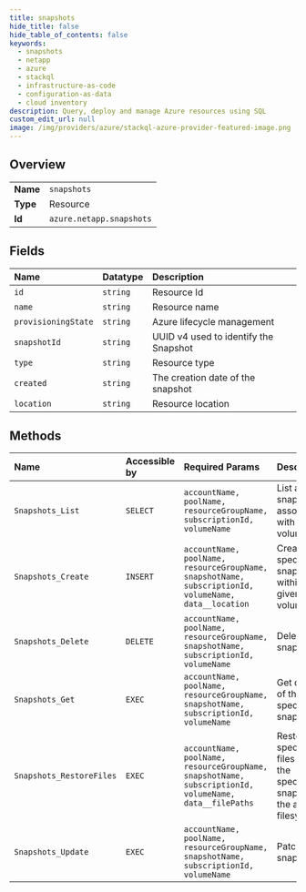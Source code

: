 ```yaml
---
title: snapshots
hide_title: false
hide_table_of_contents: false
keywords:
  - snapshots
  - netapp
  - azure    
  - stackql
  - infrastructure-as-code
  - configuration-as-data
  - cloud inventory
description: Query, deploy and manage Azure resources using SQL
custom_edit_url: null
image: /img/providers/azure/stackql-azure-provider-featured-image.png
---
```

  
    

## Overview
<table><tbody>
<tr><td><b>Name</b></td><td><code>snapshots</code></td></tr>
<tr><td><b>Type</b></td><td>Resource</td></tr>
<tr><td><b>Id</b></td><td><code>azure.netapp.snapshots</code></td></tr>
</tbody></table>

## Fields
| Name | Datatype | Description |
|:-----|:---------|:------------|
| `id` | `string` | Resource Id |
| `name` | `string` | Resource name |
| `provisioningState` | `string` | Azure lifecycle management |
| `snapshotId` | `string` | UUID v4 used to identify the Snapshot |
| `type` | `string` | Resource type |
| `created` | `string` | The creation date of the snapshot |
| `location` | `string` | Resource location |
## Methods
| Name | Accessible by | Required Params | Description |
|:-----|:--------------|:----------------|:------------|
| `Snapshots_List` | `SELECT` | `accountName, poolName, resourceGroupName, subscriptionId, volumeName` | List all snapshots associated with the volume |
| `Snapshots_Create` | `INSERT` | `accountName, poolName, resourceGroupName, snapshotName, subscriptionId, volumeName, data__location` | Create the specified snapshot within the given volume |
| `Snapshots_Delete` | `DELETE` | `accountName, poolName, resourceGroupName, snapshotName, subscriptionId, volumeName` | Delete snapshot |
| `Snapshots_Get` | `EXEC` | `accountName, poolName, resourceGroupName, snapshotName, subscriptionId, volumeName` | Get details of the specified snapshot |
| `Snapshots_RestoreFiles` | `EXEC` | `accountName, poolName, resourceGroupName, snapshotName, subscriptionId, volumeName, data__filePaths` | Restore the specified files from the specified snapshot to the active filesystem |
| `Snapshots_Update` | `EXEC` | `accountName, poolName, resourceGroupName, snapshotName, subscriptionId, volumeName` | Patch a snapshot |
